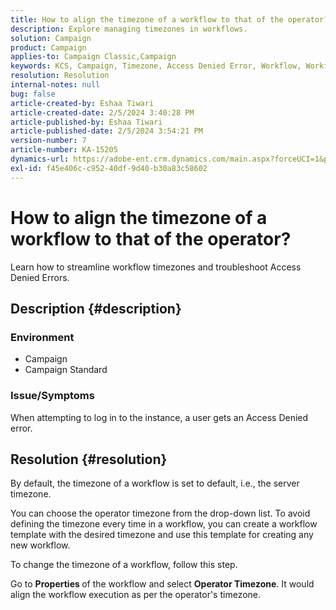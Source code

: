 ```yaml
---
title: How to align the timezone of a workflow to that of the operator?
description: Explore managing timezones in workflows.
solution: Campaign
product: Campaign
applies-to: Campaign Classic,Campaign
keywords: KCS, Campaign, Timezone, Access Denied Error, Workflow, Workflow Execution
resolution: Resolution
internal-notes: null
bug: false
article-created-by: Eshaa Tiwari
article-created-date: 2/5/2024 3:40:28 PM
article-published-by: Eshaa Tiwari
article-published-date: 2/5/2024 3:54:21 PM
version-number: 7
article-number: KA-15205
dynamics-url: https://adobe-ent.crm.dynamics.com/main.aspx?forceUCI=1&pagetype=entityrecord&etn=knowledgearticle&id=6fa899de-3cc4-ee11-9079-6045bd006268
exl-id: f45e406c-c952-40df-9d40-b30a83c58602
---
```

# How to align the timezone of a workflow to that of the operator?


Learn how to streamline workflow timezones and troubleshoot Access Denied Errors.

## Description {#description}


### <b>Environment</b>

- Campaign
- Campaign Standard


### <b>Issue/Symptoms</b>

When attempting to log in to the instance, a user gets an Access Denied error.


## Resolution {#resolution}






By default, the timezone of a workflow is set to default, i.e., the server timezone.



You can choose the operator timezone from the drop-down list. To avoid defining the timezone every time in a workflow, you can create a workflow template with the desired timezone and use this template for creating any new workflow.



To change the timezone of a workflow, follow this step.



Go to <b>Properties </b>of the workflow and select <b>Operator Timezone</b>. It would align the workflow execution as per the operator's timezone.
